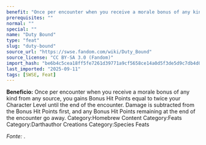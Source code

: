 ```yaml
---
benefit: "Once per encounter when you receive a morale bonus of any kind from any source, you gains Bonus Hit Points equal to twice your Character Level until the end of the encounter. Damage is subtracted from the Bonus Hit Points first, and any Bonus Hit Points remaining at the end of the encounter go away. Category:Homebrew Content Category:Feats Category:Darthauthor Creations Category:Species Feats"
prerequisites: ""
normal: ""
special: ""
name: "Duty Bound"
type: "feat"
slug: "duty-bound"
source_url: "https://swse.fandom.com/wiki/Duty_Bound"
source_license: "CC BY-SA 3.0 (Fandom)"
import_hash: "be6b4c5cea18ff5fe7261d39771a9cf5658ce14a0d5f3de5d9c7db4d047f67b8"
last_imported: "2025-09-11"
tags: [SWSE, Feat]
---
```

**Beneficio:** Once per encounter when you receive a morale bonus of any kind from any source, you gains Bonus Hit Points equal to twice your Character Level until the end of the encounter. Damage is subtracted from the Bonus Hit Points first, and any Bonus Hit Points remaining at the end of the encounter go away. Category:Homebrew Content Category:Feats Category:Darthauthor Creations Category:Species Feats

*Fonte:* .